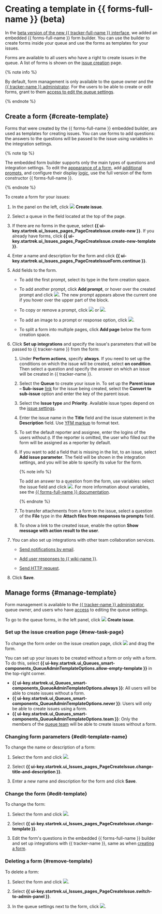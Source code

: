 # Creating a template in {{ forms-full-name }} (beta)

In the [beta version of the new {{ tracker-full-name }} interface](../user/personal.md#sec_beta), we added an embedded {{ forms-full-name }} form builder. You can use the builder to create forms inside your queue and use the forms as templates for your issues.

Forms are available to all users who have a right to create issues in the queue. A list of forms is shown on the [issue creation](create-ticket.md) page.

{% note info %}

By default, form management is only available to the queue owner and the [{{ tracker-name }} administrator](../role-model.md#admin). For the users to be able to create or edit forms, grant to them [access to edit the queue settings](../manager/queue-access.md).

{% endnote %}

## Create a form {#create-template}

Forms that were created by the {{ forms-full-name }} embedded builder, are used as templates for creating issues. You can use forms to add questions: the answers to the questions will be passed to the issue using variables in the integration settings.

{% note tip %}

The embedded form builder supports only the main types of questions and integration settings. To edit the [appearance of a form](../../forms/appearance.md), add [additional prompts](../../forms/add-questions.md), and configure their display [logic](../../forms/send-condition.md), use the full version of the form constructor {{ forms-full-name }}.

{% endnote %}

To create a form for your issues:

1. In the panel on the left, click ![](../../_assets/tracker/svg/create-task.svg) **Create issue**.

1. Select a queue in the field located at the top of the page.

1. If there are no forms in the queue, select **{{ ui-key.startrek.ui_Issues_pages_PageCreateIssue.create-new }}**. If you already have forms, click **{{ ui-key.startrek.ui_Issues_pages_PageCreateIssue.create-new-template }}**.

1. Enter a name and description for the form and click **{{ ui-key.startrek.ui_Issues_pages_PageCreateIssueForm.continue }}**.

1. Add fields to the form.

   * To add the first prompt, select its type in the form creation space.

   * To add another prompt, click **Add prompt**, or hover over the created prompt and click ![](../../_assets/tracker/svg/icon-add.svg). The new prompt appears above the current one if you hover over the upper part of the block.

   * To copy or remove a prompt, click ![](../../_assets/tracker/svg/icon-copy.svg) or ![](../../_assets/tracker/svg/icon-remove.svg).

   * To add an image to a prompt or response option, click ![](../../_assets/tracker/svg/icon-picture.svg).

   * To split a form into multiple pages, click **Add page** below the form creation space.

1. Click **Set up integrations** and specify the issue's parameters that will be passed to {{ tracker-name }} from the form:

   1. Under **Perform actions**, specify **always**.
      If you need to set up the conditions on which the issue will be created, select **on condition**. Then select a question and specify the answer on which an issue will be created in {{ tracker-name }}.

   1. Select the **Queue** to create your issue in. To set up the **Parent issue – Sub-issue** [link](links.md) for the issue being created, select the **Convert to sub-issue** option and enter the key of the parent issue.

   1. Select the **Issue type** and **Priority**. Available issue types depend on the [issue settings](../manager/add-ticket-type.md).

   1. Enter the issue name in the **Title** field and the issue statement in the **Description** field. Use [YFM markup](markup.md) to format text.

   1. To set the default reporter and assignee, enter the logins of the users without `@`. If the reporter is omitted, the user who filled out the form will be assigned as a reporter by default.

   1. If you want to add a field that is missing in the list, to an issue, select **Add issue parameter**. The field will be shown in the integration settings, and you will be able to specify its value for the form.

      {% note info %}

      To add an answer to a question from the form, use variables: select the issue field and click ![](../../_assets/tracker/svg/icon-add.svg). For more information about variables, see the [{{ forms-full-name }} documentation](../../forms/vars.md).

      {% endnote %}

   1. To transfer attachments from a form to the issue, select a question of the **File** type in the **Attach files from responses to prompts** field.

   1. To show a link to the created issue, enable the option **Show message with action result to the user**.

1. You can also set up integrations with other team collaboration services.

   * [Send notifications by email](../../forms/send-mail.md).

   * [Add user responses to {{ wiki-name }}](../../forms/send-wiki.md).

   * [Send HTTP request](../../forms/send-request.md).

1. Click **Save**.

## Manage forms {#manage-template}

Form management is available to the [{{ tracker-name }} administrator](../role-model.md#admin), queue owner, and users who have [access](../manager/queue-access.md) to editing the queue settings.

To go to the queue forms, in the left panel, click ![](../../_assets/tracker/svg/create-task.svg) **Create issue**.

### Set up the issue creation page {#new-task-page}

To change the form order on the issue creation page, click ![](../../_assets/tracker/svg/range.svg) and drag the form.

You can set up your issues to be created without a form or only with a form. To do this, select **{{ ui-key.startrek.ui_Queues_smart-components_QueueAdminTemplateOptions.allow-empty-template }}** in the top-right corner.
* **{{ ui-key.startrek.ui_Queues_smart-components_QueueAdminTemplateOptions.always }}**: All users will be able to create issues without a form.
* **{{ ui-key.startrek.ui_Queues_smart-components_QueueAdminTemplateOptions.never }}**: Users will only be able to create issues using a form.
* **{{ ui-key.startrek.ui_Queues_smart-components_QueueAdminTemplateOptions.team }}**: Only the members of the [queue team](../manager/queue-team.md) will be able to create issues without a form.

### Changing form parameters {#edit-template-name}

To change the name or description of a form:

1. Select the form and click ![](../../_assets/horizontal-ellipsis.svg).

1. Select **{{ ui-key.startrek.ui_Issues_pages_PageCreateIssue.change-title-and-description }}**.

1. Enter a new name and description for the form and click **Save**.

### Change the form {#edit-template}

To change the form:

1. Select the form and click ![](../../_assets/horizontal-ellipsis.svg).

1. Select **{{ ui-key.startrek.ui_Issues_pages_PageCreateIssue.change-template }}**.

1. Edit the form's questions in the embedded {{ forms-full-name }} builder and set up integrations with {{ tracker-name }}, same as when [creating a form](#create-template).

### Deleting a form {#remove-template}

To delete a form:

1. Select the form and click ![](../../_assets/horizontal-ellipsis.svg).

1. Select **{{ ui-key.startrek.ui_Issues_pages_PageCreateIssue.switch-to-admin-panel }}**.

1. In the queue settings next to the form, click ![](../../_assets/tracker/icon-delete.png).
